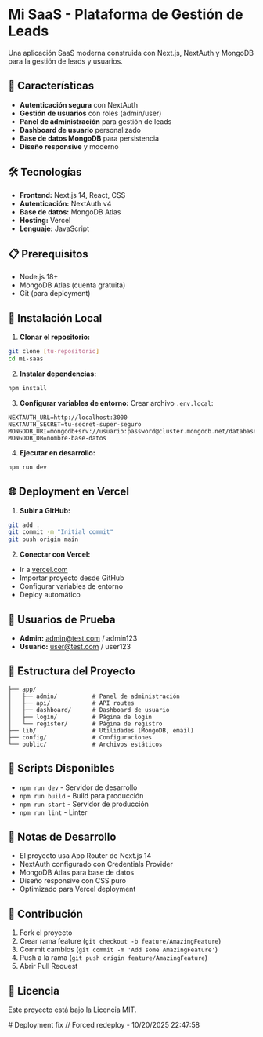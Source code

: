 # Mi SaaS - Plataforma de Gestión de Leads

Una aplicación SaaS moderna construida con Next.js, NextAuth y MongoDB para la gestión de leads y usuarios.

## 🚀 Características

- **Autenticación segura** con NextAuth
- **Gestión de usuarios** con roles (admin/user)
- **Panel de administración** para gestión de leads
- **Dashboard de usuario** personalizado
- **Base de datos MongoDB** para persistencia
- **Diseño responsive** y moderno

## 🛠️ Tecnologías

- **Frontend:** Next.js 14, React, CSS
- **Autenticación:** NextAuth v4
- **Base de datos:** MongoDB Atlas
- **Hosting:** Vercel
- **Lenguaje:** JavaScript

## 📋 Prerequisitos

- Node.js 18+ 
- MongoDB Atlas (cuenta gratuita)
- Git (para deployment)

## 🚀 Instalación Local

1. **Clonar el repositorio:**
```bash
git clone [tu-repositorio]
cd mi-saas
```

2. **Instalar dependencias:**
```bash
npm install
```

3. **Configurar variables de entorno:**
Crear archivo `.env.local`:
```env
NEXTAUTH_URL=http://localhost:3000
NEXTAUTH_SECRET=tu-secret-super-seguro
MONGODB_URI=mongodb+srv://usuario:password@cluster.mongodb.net/database
MONGODB_DB=nombre-base-datos
```

4. **Ejecutar en desarrollo:**
```bash
npm run dev
```

## 🌐 Deployment en Vercel

1. **Subir a GitHub:**
```bash
git add .
git commit -m "Initial commit"
git push origin main
```

2. **Conectar con Vercel:**
- Ir a [vercel.com](https://vercel.com)
- Importar proyecto desde GitHub
- Configurar variables de entorno
- Deploy automático

## 👥 Usuarios de Prueba

- **Admin:** admin@test.com / admin123
- **Usuario:** user@test.com / user123

## 📁 Estructura del Proyecto

```
├── app/
│   ├── admin/          # Panel de administración
│   ├── api/            # API routes
│   ├── dashboard/      # Dashboard de usuario
│   ├── login/          # Página de login
│   └── register/       # Página de registro
├── lib/                # Utilidades (MongoDB, email)
├── config/             # Configuraciones
└── public/             # Archivos estáticos
```

## 🔧 Scripts Disponibles

- `npm run dev` - Servidor de desarrollo
- `npm run build` - Build para producción
- `npm run start` - Servidor de producción
- `npm run lint` - Linter

## 📝 Notas de Desarrollo

- El proyecto usa App Router de Next.js 14
- NextAuth configurado con Credentials Provider
- MongoDB Atlas para base de datos
- Diseño responsive con CSS puro
- Optimizado para Vercel deployment

## 🤝 Contribución

1. Fork el proyecto
2. Crear rama feature (`git checkout -b feature/AmazingFeature`)
3. Commit cambios (`git commit -m 'Add some AmazingFeature'`)
4. Push a la rama (`git push origin feature/AmazingFeature`)
5. Abrir Pull Request

## 📄 Licencia

Este proyecto está bajo la Licencia MIT.

#   D e p l o y m e n t   f i x  
 / /   F o r c e d   r e d e p l o y   -   1 0 / 2 0 / 2 0 2 5   2 2 : 4 7 : 5 8  
 